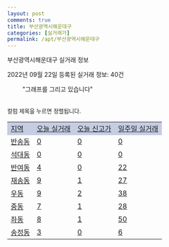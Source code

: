 ```yaml
---
layout: post
comments: true
title: 부산광역시해운대구
categories: [실거래가]
permalink: /apt/부산광역시해운대구
---
```


부산광역시해운대구 실거래 정보

2022년 09월 22일 등록된 실거래 정보: 40건

<!--<script async src="https://pagead2.googlesyndication.com/pagead/js/adsbygoogle.js?client=ca-pub-3485438051770037"
 crossorigin="anonymous"></script>-->

<script type="text/javascript">
  google.charts.load('current', {'packages':['corechart']});
  google.charts.setOnLoadCallback(drawChart);

  function drawChart() {
    var data = google.visualization.arrayToDataTable([['거래일', '매매', '전월세', '전매'], ['21-01', 8, 6, 0], ['21-02', 0, 24, 0], ['21-03', 0, 7, 0], ['21-04', 0, 2, 0], ['21-05', 0, 4, 0], ['21-06', 0, 1, 0], ['21-07', 0, 64, 0], ['21-08', 161, 163, 1], ['21-09', 86, 161, 0], ['21-10', 227, 480, 1], ['21-11', 150, 434, 0], ['21-12', 121, 494, 0], ['22-01', 91, 526, 0], ['22-02', 100, 489, 0], ['22-03', 162, 487, 2], ['22-04', 175, 547, 1], ['22-05', 185, 518, 2], ['22-06', 137, 557, 0], ['22-07', 86, 590, 4], ['22-08', 79, 463, 0], ['22-09', 14, 164, 0]]);

    var options = {
      title: '최근 1년간 유형별 거래량 추이',
      legend: { position: 'bottom' }
    };

    setTimeout(function() {
        var chart = new google.visualization.LineChart(document.getElementById('columnchart_material'));
        chart.draw(data, (options));
        document.getElementById('loading').style.display = 'none';
        var dayLabel = (new Date()).getDay();
        if (dayLabel < 2) {
            sorttable.innerSortFunction.apply(document.getElementById('week'), []);
            sorttable.innerSortFunction.apply(document.getElementById('week'), []);        
        }
        else {
            sorttable.innerSortFunction.apply(document.getElementById('today'), []);
            sorttable.innerSortFunction.apply(document.getElementById('today'), []);
        }
    }, 200);

  }
</script>

<div id="loading" style="z-index:20; display: block; margin-left: 35px">"그래프를 그리고 있습니다"</div>
<div id="columnchart_material" style="width: 95%; margin-left: -35px; display: block"></div>
<!--<div style="width: 95%; margin-left: -35px; display: block">
      <script async src="https://pagead2.googlesyndication.com/pagead/js/adsbygoogle.js?client=ca-pub-3485438051770037"
          crossorigin="anonymous"></script>
      <ins class="adsbygoogle"
          style="display:block"
          data-ad-format="fluid"
          data-ad-layout-key="-fb+5w+4e-db+86"
          data-ad-client="ca-pub-3485438051770037"
          data-ad-slot="1827090281"></ins>
      <script>
          (adsbygoogle = window.adsbygoogle || []).push({});
      </script>
</div>-->
<br>

<font size='small' style='font-size: small;'>컬럼 제목을 누르면 정렬됩니다.</font>
<table class="sortable">
  <tr style='background-color: rgba(114, 132, 186,0.4);'>
    <td id="region"><a href="#">지역</a></td>
    <td id="today"><a href="#">오늘 실거래</a></td>
    <td id="today_new"><a href="#">오늘 신고가</a></td>
    <td id="week"><a href="#">일주일 실거래</a></td>
  </tr>

  
  <tr class="item">
    <td><a href="부산광역시해운대구반송동">반송동</a></td>
    <td><a href="부산광역시해운대구반송동">0</a></td>
    <td><a href="부산광역시해운대구반송동">0</a></td>
    <td><a href="부산광역시해운대구반송동">0</a></td>
  </tr>
    

  <tr class="item">
    <td><a href="부산광역시해운대구석대동">석대동</a></td>
    <td><a href="부산광역시해운대구석대동">0</a></td>
    <td><a href="부산광역시해운대구석대동">0</a></td>
    <td><a href="부산광역시해운대구석대동">0</a></td>
  </tr>
    

  <tr class="item">
    <td><a href="부산광역시해운대구반여동">반여동</a></td>
    <td><a href="부산광역시해운대구반여동">4</a></td>
    <td><a href="부산광역시해운대구반여동">0</a></td>
    <td><a href="부산광역시해운대구반여동">22</a></td>
  </tr>
    

  <tr class="item">
    <td><a href="부산광역시해운대구재송동">재송동</a></td>
    <td><a href="부산광역시해운대구재송동">9</a></td>
    <td><a href="부산광역시해운대구재송동">1</a></td>
    <td><a href="부산광역시해운대구재송동">27</a></td>
  </tr>
    

  <tr class="item">
    <td><a href="부산광역시해운대구우동">우동</a></td>
    <td><a href="부산광역시해운대구우동">9</a></td>
    <td><a href="부산광역시해운대구우동">2</a></td>
    <td><a href="부산광역시해운대구우동">38</a></td>
  </tr>
    

  <tr class="item">
    <td><a href="부산광역시해운대구중동">중동</a></td>
    <td><a href="부산광역시해운대구중동">7</a></td>
    <td><a href="부산광역시해운대구중동">1</a></td>
    <td><a href="부산광역시해운대구중동">28</a></td>
  </tr>
    

  <tr class="item">
    <td><a href="부산광역시해운대구좌동">좌동</a></td>
    <td><a href="부산광역시해운대구좌동">8</a></td>
    <td><a href="부산광역시해운대구좌동">1</a></td>
    <td><a href="부산광역시해운대구좌동">50</a></td>
  </tr>
    

  <tr class="item">
    <td><a href="부산광역시해운대구송정동">송정동</a></td>
    <td><a href="부산광역시해운대구송정동">3</a></td>
    <td><a href="부산광역시해운대구송정동">0</a></td>
    <td><a href="부산광역시해운대구송정동">6</a></td>
  </tr>
    


</table>


    
